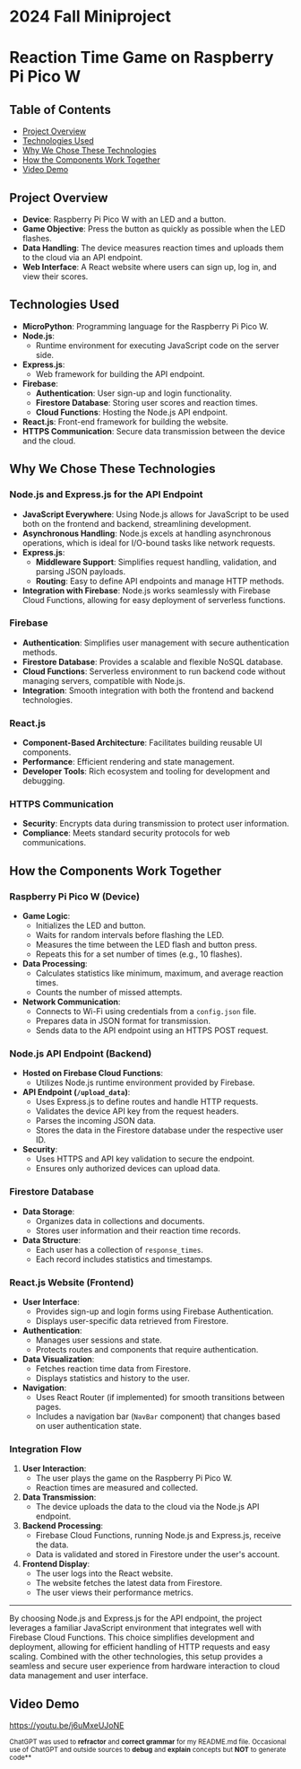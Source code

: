 # 2024 Fall Miniproject

# Reaction Time Game on Raspberry Pi Pico W

## Table of Contents

- [Project Overview](#project-overview)
- [Technologies Used](#technologies-used)
- [Why We Chose These Technologies](#why-we-chose-these-technologies)
- [How the Components Work Together](#how-the-components-work-together)
- [Video Demo](#video-demo)


## Project Overview

- **Device**: Raspberry Pi Pico W with an LED and a button.
- **Game Objective**: Press the button as quickly as possible when the LED flashes.
- **Data Handling**: The device measures reaction times and uploads them to the cloud via an API endpoint.
- **Web Interface**: A React website where users can sign up, log in, and view their scores.

## Technologies Used

- **MicroPython**: Programming language for the Raspberry Pi Pico W.
- **Node.js**:
  - Runtime environment for executing JavaScript code on the server side.
- **Express.js**:
  - Web framework for building the API endpoint.
- **Firebase**:
  - **Authentication**: User sign-up and login functionality.
  - **Firestore Database**: Storing user scores and reaction times.
  - **Cloud Functions**: Hosting the Node.js API endpoint.
- **React.js**: Front-end framework for building the website.
- **HTTPS Communication**: Secure data transmission between the device and the cloud.

## Why We Chose These Technologies

### Node.js and Express.js for the API Endpoint

- **JavaScript Everywhere**: Using Node.js allows for JavaScript to be used both on the frontend and backend, streamlining development.
- **Asynchronous Handling**: Node.js excels at handling asynchronous operations, which is ideal for I/O-bound tasks like network requests.
- **Express.js**:
  - **Middleware Support**: Simplifies request handling, validation, and parsing JSON payloads.
  - **Routing**: Easy to define API endpoints and manage HTTP methods.
- **Integration with Firebase**: Node.js works seamlessly with Firebase Cloud Functions, allowing for easy deployment of serverless functions.

### Firebase

- **Authentication**: Simplifies user management with secure authentication methods.
- **Firestore Database**: Provides a scalable and flexible NoSQL database.
- **Cloud Functions**: Serverless environment to run backend code without managing servers, compatible with Node.js.
- **Integration**: Smooth integration with both the frontend and backend technologies.

### React.js

- **Component-Based Architecture**: Facilitates building reusable UI components.
- **Performance**: Efficient rendering and state management.
- **Developer Tools**: Rich ecosystem and tooling for development and debugging.

### HTTPS Communication

- **Security**: Encrypts data during transmission to protect user information.
- **Compliance**: Meets standard security protocols for web communications.

## How the Components Work Together

### Raspberry Pi Pico W (Device)

- **Game Logic**:
  - Initializes the LED and button.
  - Waits for random intervals before flashing the LED.
  - Measures the time between the LED flash and button press.
  - Repeats this for a set number of times (e.g., 10 flashes).
- **Data Processing**:
  - Calculates statistics like minimum, maximum, and average reaction times.
  - Counts the number of missed attempts.
- **Network Communication**:
  - Connects to Wi-Fi using credentials from a `config.json` file.
  - Prepares data in JSON format for transmission.
  - Sends data to the API endpoint using an HTTPS POST request.

### Node.js API Endpoint (Backend)

- **Hosted on Firebase Cloud Functions**:
  - Utilizes Node.js runtime environment provided by Firebase.
- **API Endpoint (`/upload_data`)**:
  - Uses Express.js to define routes and handle HTTP requests.
  - Validates the device API key from the request headers.
  - Parses the incoming JSON data.
  - Stores the data in the Firestore database under the respective user ID.
- **Security**:
  - Uses HTTPS and API key validation to secure the endpoint.
  - Ensures only authorized devices can upload data.

### Firestore Database

- **Data Storage**:
  - Organizes data in collections and documents.
  - Stores user information and their reaction time records.
- **Data Structure**:
  - Each user has a collection of `response_times`.
  - Each record includes statistics and timestamps.

### React.js Website (Frontend)

- **User Interface**:
  - Provides sign-up and login forms using Firebase Authentication.
  - Displays user-specific data retrieved from Firestore.
- **Authentication**:
  - Manages user sessions and state.
  - Protects routes and components that require authentication.
- **Data Visualization**:
  - Fetches reaction time data from Firestore.
  - Displays statistics and history to the user.
- **Navigation**:
  - Uses React Router (if implemented) for smooth transitions between pages.
  - Includes a navigation bar (`NavBar` component) that changes based on user authentication state.

### Integration Flow

1. **User Interaction**:
   - The user plays the game on the Raspberry Pi Pico W.
   - Reaction times are measured and collected.
2. **Data Transmission**:
   - The device uploads the data to the cloud via the Node.js API endpoint.
3. **Backend Processing**:
   - Firebase Cloud Functions, running Node.js and Express.js, receive the data.
   - Data is validated and stored in Firestore under the user's account.
4. **Frontend Display**:
   - The user logs into the React website.
   - The website fetches the latest data from Firestore.
   - The user views their performance metrics.

---

By choosing Node.js and Express.js for the API endpoint, the project leverages a familiar JavaScript environment that integrates well with Firebase Cloud Functions. This choice simplifies development and deployment, allowing for efficient handling of HTTP requests and easy scaling. Combined with the other technologies, this setup provides a seamless and secure user experience from hardware interaction to cloud data management and user interface.


## Video Demo
  https://youtu.be/j6uMxeUJoNE


<sub>ChatGPT was used to **refractor** and **correct grammar** for my README.md file. Occasional use of ChatGPT and outside sources to **debug** and **explain** concepts but **NOT** to generate code**</sub>
